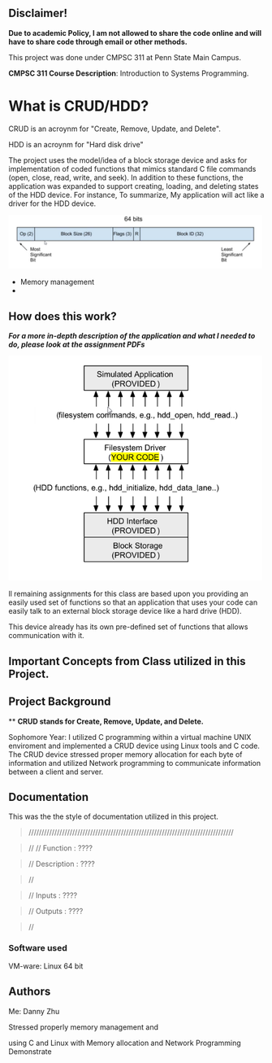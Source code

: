 ## Disclaimer!

**Due to academic Policy, I am not allowed to share the code online and will have to share code through email or other methods.**

This project was done under CMPSC 311 at Penn State Main Campus.

**CMPSC 311 Course Description**: Introduction to Systems Programming.

# What is CRUD/HDD?

CRUD is an acroynm for "Create, Remove, Update, and Delete".

HDD is an acroynm for "Hard disk drive"

The project uses the model/idea of a block storage device and asks for implementation of coded functions that mimics standard C file commands (open, close, read, write, and seek). In addition to these functions, the application was expanded to support creating, loading, and deleting states of the HDD device. For instance,  To summarize, My application will act like a driver for the HDD device.

<img src="Images/Image2.png" width="500">


- Memory management
- 


## How does this work?

**_For a more in-depth description of the application and what I needed to do, please look at the assignment PDFs_**

<img src="Images/Image1.png" width="500">



ll remaining assignments for this class are based upon you providing an easily used set of functions
so that an application that uses your code can easily talk to an external block storage device like a hard drive
(HDD).

This device already has its own pre-defined set of functions that allows communication with it.



## Important Concepts from Class utilized in this Project.

## Project Background

** **CRUD stands for Create, Remove, Update, and Delete.**

Sophomore Year: I utilized C programming within a virtual machine UNIX enviroment and implemented a CRUD device using Linux tools and C code. The CRUD device stressed proper memory allocation for each byte of information and utilized Network programming to communicate information between a client and server. 

## Documentation 

This was the the style of documentation utilized in this project.

>////////////////////////////////////////////////////////////////////////////////

>//
>// Function     : ????

>// Description  : ????

>//

>// Inputs       : ????

>// Outputs      : ????

>//

### Software used

VM-ware: Linux 64 bit


## Authors

Me: Danny Zhu

Stressed properly memory management and 


using C and Linux with Memory allocation and Network Programming
Demonstrate

